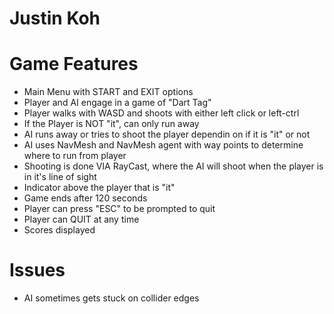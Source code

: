 # Justin Koh

# Game Features
- Main Menu with START and EXIT options
- Player and AI engage in a game of "Dart Tag"
- Player walks with WASD and shoots with either left click or left-ctrl
- If the Player is NOT "it", can only run away
- AI runs away or tries to shoot the player dependin on if it is "it" or not
- AI uses NavMesh and NavMesh agent with way points to determine where to run from player
- Shooting is done VIA RayCast, where the AI will shoot when the player is in it's line of sight
- Indicator above the player that is "it"
- Game ends after 120 seconds
- Player can press "ESC" to be prompted to quit
- Player can QUIT at any time
- Scores displayed

# Issues
- AI sometimes gets stuck on collider edges
